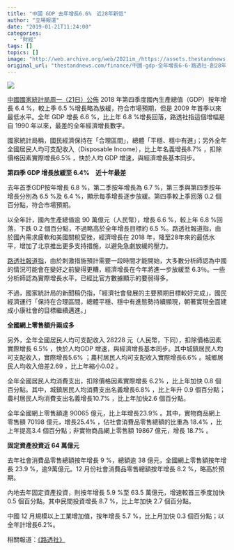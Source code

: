 ```yaml
---
title: "中國 GDP 去年增長6.6%　近28年新低"
author: "立場報道"
date: "2019-01-21T11:24:00"
categories:
  - "財經"
tags: []
topics: []
image: "http://web.archive.org/web/2021im_/https://assets.thestandnews.com/media/photos/gdpdrop-01_JbZZd.png"
original_url: "thestandnews.com/finance/中國-gdp-全年增長6-6-路透社-創28年來新低"
---
```

![](http://web.archive.org/web/2021im_/https://assets.thestandnews.com/media/photos/gdpdrop-01_JbZZd.png)

[中國國家統計局周一（21日）公佈](http://web.archive.org/web/20211229132452/http://www.stats.gov.cn/tjsj/zxfb/201901/t20190121_1645752.html) 2018 年第四季度國內生產總值（GDP）按年增長 6.4 %，較上季 6.5 %增長略為放緩，符合市場預期，但是 2009 年首季以來最低水平。全年 GDP 增長 6.6 %，比上年 6.8 %增長回落，路透社指這個增幅是自 1990 年以來，最差的全年經濟增長數字。

國家統計局稱，國民經濟保持在「合理區間」，總體「平穩、穩中有進」；另外全年全國居民人均可支配收入（Disposable Income），比上年名義增長8.7% ，扣除價格因素實際增長6.5% ，快於人均 GDP 增速，與經濟增長基本同步。

**第四季 GDP 增長放緩至 6.4%　近十年最差** 

去年首季GDP按年增長 6.8 %，第二季按年增長為 6.7 %，第三季與第四季按年增長分別為 6.5 %及 6.4 %，顯示每季增長逐步放緩。第四季較上季回落 0.2 個百分點，符合市場預期。

以全年計，國內生產總值逾 90 萬億元（人民幣），增長 6.6 %，較上年 6.8 %回落，下跌 0.2 個百分點，不過略高於全年增長目標約 6.5 %。路透社報道指，由於國內需求疲軟和美國關稅受挫，經濟增長在 2018 年，降至28年來的最低水平，增加了北京推出更多支持措施，以避免急劇放緩的壓力。

[路透社報道指](http://web.archive.org/web/20211229132452/https://www.reuters.com/article/us-china-economy-gdp/china-set-to-post-slowest-growth-in-28-years-in-2018-more-stimulus-seen-idUSKCN1PE02Z?fbclid=IwAR2yfUu1bTkXntiKLqL3OTzUlj-cLIXJ9mLi4nWoo9cQqSoD_-BlowMWkWk)，由於刺激措施預計需要一段時間才能開始，大多數分析師認為中國的情況可能會在變好之前變得更糟，經濟增長在今年將進一步放緩至 6.3％。一些分析師認為實際增長水平，已經比官方數據顯示的要弱得多。

不過，國家統計局的新聞稿仍指，「經濟社會發展的主要預期目標較好完成」，國民經濟運行「保持在合理區間，總體平穩、穩中有進態勢持續顯現，朝著實現全面建成小康社會的目標繼續邁進。」

**全國網上零售額升兩成多**

另外，全年全國居民人均可支配收入 28228 元（人民幣，下同），扣除價格因素實際增長 6.5% ，快於人均GDP 增速，與經濟增長基本同步。其中城鎮居民人均可支配收入，實際增長5.6% ；農村居民人均可支配收入實際增長6.6% 。城鄉居民人均收入倍差2.69 ，比上年縮小0.02 。

全年全國居民人均消費支出，扣除價格因素實際增長 6.2% ，比上年加快 0.8 個百分點。其中，城鎮居民人均消費支出名義增長6.8% ，比上年升 0.9 個百分點；農村居民人均消費支出名義增長10.7% ，比上年加快2.6 個百分點。

全年全國網上零售額達 90065 億元，比上年增長23.9% 。其中，實物商品網上零售額 70198 億元，增長25.4% ，佔社會消費品零售總額的比重為 18.4% ，比上年提高3.4 個百分點；非實物商品網上零售額 19867 億元，增長 18.7% 。

**固定資產投資近 64 萬億元**

去年社會消費品零售總額按年增長 9 %，總額逾 38 億元，全國網上零售額按年增長 23.9 %，逾9萬億元。12 月份社會消費品零售總額按年增長 8.2 %，略高於預期。

內地去年固定資產投資，則按年增長 5.9 %至 63.5 萬億元，增速較首三季度加快 0.5 個百分點。其中民間投資增長 8.7 %，比上年加快 2.7 個百分點。

中國 12 月規模以上工業增加值，按年增長 5.7 %，比上月加快 0.3 個百分點；以全年計增長6.2%。

相關報道：[《路透社》](http://web.archive.org/web/20211229132452/https://www.reuters.com/article/us-china-economy-gdp/china-set-to-post-slowest-growth-in-28-years-in-2018-more-stimulus-seen-idUSKCN1PE02Z?il=0)